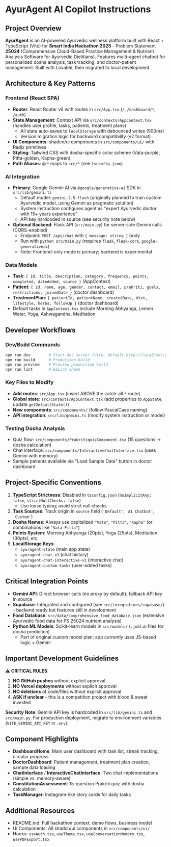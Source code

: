 # AyurAgent AI Copilot Instructions

## Project Overview
**AyurAgent** is an AI-powered Ayurvedic wellness platform built with React + TypeScript (Vite) for **Smart India Hackathon 2025** - Problem Statement **25024** (Comprehensive Cloud-Based Practice Management & Nutrient Analysis Software for Ayurvedic Dietitians). Features multi-agent chatbot for personalized dosha analysis, task tracking, and doctor-patient management. Built with Lovable, then migrated to local development.

## Architecture & Key Patterns

### Frontend (React SPA)
- **Router**: React Router v6 with routes in `src/App.tsx` (`/`, `/dashboard/*`, `/auth`)
- **State Management**: Context API via `src/contexts/AppContext.tsx` (handles user profile, tasks, patients, treatment plans)
  - All state auto-saves to `localStorage` with debounced writes (500ms)
  - Version migration logic for backward compatibility (v2 format)
- **UI Components**: shadcn/ui components in `src/components/ui/` with Radix primitives
- **Styling**: Tailwind CSS with dosha-specific color scheme (Vata-purple, Pitta-golden, Kapha-green)
- **Path Aliases**: `@/*` maps to `src/*` (see `tsconfig.json`)

### AI Integration
- **Primary**: Google Gemini AI via `@google/generative-ai` SDK in `src/lib/gemini.ts`
  - Default model: `gemini-2.5-flash` (originally planned to train custom Ayurvedic model, using Gemini as pragmatic solution)
  - System instruction configures agent as "expert Ayurvedic doctor with 15+ years experience"
  - API key hardcoded in source (see security note below)
- **Optional Backend**: Flask API (`src/main.py`) for server-side Gemini calls (CORS-enabled)
  - Endpoint: `POST /api/chat` with `{ message: string }` body
  - Run with `python src/main.py` (requires `flask`, `flask-cors`, `google-generativeai`)
  - Note: Frontend-only mode is primary; backend is experimental

### Data Models
- **Task**: `{ id, title, description, category, frequency, points, completed, dateAdded, source }` (AppContext)
- **Patient**: `{ id, name, age, gender, contact, email, prakriti, goals, restrictions, joinedDate }` (doctor dashboard)
- **TreatmentPlan**: `{ patientId, patientName, createdDate, diet, lifestyle, herbs, followUp }` (doctor dashboard)
- Default tasks in `AppContext.tsx` include Morning Abhyanga, Lemon Water, Yoga, Ashwagandha, Meditation

## Developer Workflows

### Dev/Build Commands
```bash
npm run dev        # Start dev server (Vite, default http://localhost:8080)
npm run build      # Production build
npm run preview    # Preview production build
npm run lint       # ESLint check
```

### Key Files to Modify
- **Add routes**: `src/App.tsx` (insert ABOVE the catch-all `*` route)
- **Global state**: `src/contexts/AppContext.tsx` (add properties to `AppState`, update `getDefaultState()`)
- **New components**: `src/components/` (follow PascalCase naming)
- **API integration**: `src/lib/gemini.ts` (modify system instruction or model)

### Testing Dosha Analysis
- Quiz flow: `src/components/PrakritiquizComponent.tsx` (15 questions → dosha calculation)
- Chat interface: `src/components/InteractiveChatInterface.tsx` (uses Gemini with memory)
- Sample patients available via "Load Sample Data" button in doctor dashboard

## Project-Specific Conventions

1. **TypeScript Strictness**: Disabled in `tsconfig.json` (`noImplicitAny: false`, `strictNullChecks: false`)
   - Use loose typing; avoid strict null checks
2. **Task Sources**: Track origin in `source` field (`'Default'`, `'AI Chatbot'`, `'Custom'`)
3. **Dosha Names**: Always use capitalized `"Vata"`, `"Pitta"`, `"Kapha"` (or combinations like `"Vata-Pitta"`)
4. **Points System**: Morning Abhyanga (20pts), Yoga (25pts), Meditation (30pts), etc.
5. **LocalStorage Keys**:
   - `ayuragent-state` (main app state)
   - `ayuragent-chat-v1` (chat history)
   - `ayuragent-chat-interactive-v1` (interactive chat)
   - `ayuragent-custom-tasks` (user-added tasks)

## Critical Integration Points

- **Gemini API**: Direct browser calls (no proxy by default); fallback API key in source
- **Supabase**: Integrated and configured (see `src/integrations/supabase/`) - backend ready but features still in development
- **Food Database**: `src/data/comprehensive_food_database.json` (extensive Ayurvedic food data for PS 25024 nutrient analysis)
- **Python ML Models**: Scikit-learn models in `src/models/` (`.joblib` files for dosha prediction)
  - Part of original custom model plan; app currently uses JS-based logic + Gemini

## Important Development Guidelines

⚠️ **CRITICAL RULES**:
1. **NO GitHub pushes** without explicit approval
2. **NO Vercel deployments** without explicit approval  
3. **NO deletions** of code/files without explicit approval
4. **ASK if unclear** - this is a competition project with blood & sweat invested

**Security Note**: Gemini API key is hardcoded in `src/lib/gemini.ts` and `src/main.py`. For production deployment, migrate to environment variables (`VITE_GEMINI_API_KEY` in `.env`).

## Component Highlights
- **DashboardHome**: Main user dashboard with task list, streak tracking, circular progress
- **DoctorDashboard**: Patient management, treatment plan creation, sample data loading
- **ChatInterface** / **InteractiveChatInterface**: Two chat implementations (simple vs. memory-aware)
- **ConstitutionAssessment**: 15-question Prakriti quiz with dosha calculation
- **TaskManager**: Instagram-like story cards for daily tasks

## Additional Resources
- README.md: Full hackathon context, demo flows, business model
- UI Components: All shadcn/ui components in `src/components/ui/`
- Hooks: `useAuth.tsx`, `useTheme.tsx`, `useConversationMemory.tsx`, `usePDFExport.tsx`
